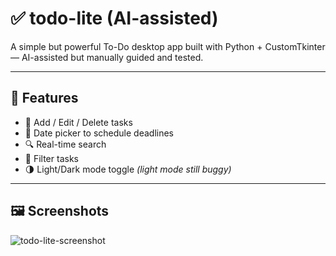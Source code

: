 # ✅ todo-lite (AI-assisted)

A simple but powerful To-Do desktop app built with Python + CustomTkinter — AI-assisted but manually guided and tested.

---

## 🧠 Features
- 📝 Add / Edit / Delete tasks
- 📅 Date picker to schedule deadlines
- 🔍 Real-time search
- 🧵 Filter tasks
- 🌗 Light/Dark mode toggle *(light mode still buggy)*

---

## 🖼️ Screenshots

![todo-lite-screenshot](https://github.com/user-attachments/assets/a95f039f-9ac2-45ab-b9fa-492c7fd2bb5e)
